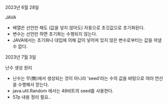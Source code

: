2023년 6월 28일

JAVA
- 배열은 선언만 해도 (값을 넣지 않아도) 자동으로 초깃값으로 초기화된다.
- 변수는 선언만 하면 초기화는 수행되지 않는다.
- JAVA에서는 초기화나 대입에 의해 값이 넣어져 있지 않은 변수로부터는 값을 꺼낼 수 없다.


2023년 7월 3일 

난수 생성 원리 
- 난수는 무(無)에서 생성되는 것이 아니라 'seed'라는 수의 값을 바탕으로 여러 연산을 수행해서 얻는다.
- java.util.Random 에서는 48비트의 seed를 사용한다.
- 57p 내용 정리 필요.. 

